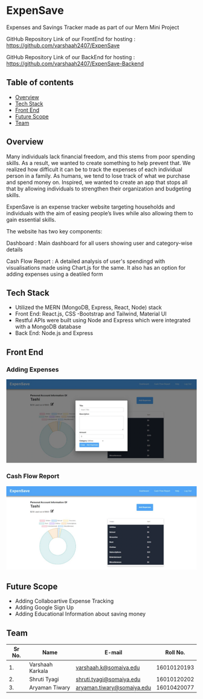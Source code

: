# ExpenSave

Expenses and Savings Tracker made as part of our Mern Mini Project

GitHub Repository Link of our FrontEnd for hosting : https://github.com/varshaah2407/ExpenSave

GitHub Repository Link of our BackEnd for hosting : https://github.com/varshaah2407/ExpenSave-Backend


## Table of contents

- [Overview](#overview)
- [Tech Stack](#tech-stack)
- [Front End](#front-end)
- [Future Scope](#future-scope)
- [Team](#team)

## Overview

Many individuals lack financial freedom, and this stems from poor spending skills. As a result, we wanted to create something to help prevent that. We realized how difficult it can be to track the expenses of each individual person in a family. As humans, we tend to lose track of what we purchase and spend money on. Inspired, we wanted to create an app that stops all that by allowing individuals to strengthen their organization and budgeting skills.

ExpenSave is an expense tracker website targeting households and individuals with the aim of easing people’s lives while also allowing them to gain essential skills. 

The website has two key components:

Dashboard : Main dashboard for all users showing user and category-wise details

Cash Flow Report : A detailed analysis of user's spendingd with visualisations made using Chart.js for the same. It also has an option for adding expenses using a deatiled form

## Tech Stack

* Utilized the MERN (MongoDB, Express, React, Node) stack
* Front End: React.js, CSS -Bootstrap and Tailwind, Material UI
* Restful APIs were built using Node and Express which were integrated with a MongoDB database
* Back End: Node.js and Express

## Front End

### Adding Expenses
<img width="1011" alt="Imagewise" src="images/Screenshot 2022-11-28 at 2.42.41 PM.png">

### Cash Flow Report
<img width="1011" alt="Imagewise" src="images/Screenshot 2022-11-28 at 2.43.10 PM.png">

## Future Scope

* Adding Collaboartive Expense Tracking
* Adding Google Sign Up
* Adding Educational Information about saving money

## Team
| Sr No. | Name               | E-mail                       | Roll No.        |
| -------| -------------------| -----------------------------| ----------------|
| 1.     | Varshaah Karkala   | varshaah.k@somaiya.edu       | 16010120193     |
| 2.     | Shruti Tyagi       | shruti.tyagi@somaiya.edu     | 16010120202     |
| 3.     | Aryaman Tiwary     | aryaman.tiwary@somaiya.edu   | 16010420077     |


